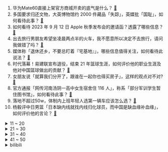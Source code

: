1. 华为Mate60直接上架官方商城开卖的底气是什么？ [:link:](https://www.zhihu.com/question/619671511)
2. 多国要求归还文物，大英博物馆约 2000 件藏品「失踪」，英媒批「国耻」，如何看待此事？ [:link:](https://www.zhihu.com/question/619472347)
3. 如何看待 2023 年 9 月 12 日 Apple 秋季发布会的邀请函？透露了哪些信息？ [:link:](https://www.zhihu.com/question/619770472)
4. 出去旅行男朋友希望坐凌晨两点半的火车，我不愿意所以决定不去旅行，请问我做错了吗？ [:link:](https://www.zhihu.com/question/619308129)
5. 媒体称「退休还乡，不要总盯着『宅基地』」，哪些信息值得关注，如何看待此说法？ [:link:](https://www.zhihu.com/question/619640630)
6. 时代落幕！易建联宣布退役，结束 21 年篮球生涯，如何评价他的职业生涯及他对中国篮球做出的贡献？ [:link:](https://www.zhihu.com/question/619768705)
7. 女朋友说「就算我们分开了，跟谁在一起你也得买房子」，这样的观点对不对? [:link:](https://www.zhihu.com/question/618341191)
8. 官方通报「网传河南汤阴一高中女生宿舍住 116 人」，称系「部分军训学生暂住图书馆」，如何看待此事？ [:link:](https://www.zhihu.com/question/619652876)
9. 落地不超过50w，体制内上班年轻人选第一辆车应该怎么选？ [:link:](https://www.zhihu.com/question/611831006)
10. 杨毅评中日男篮「日本缺内线就找内线归化球员，而中国是缺血缘补血缘」，如何评价他的言论？ [:link:](https://www.zhihu.com/question/619649761)
<details>
<summary>11 ~ 20</summary>

11. 学生趴桌午休一学期收费 200 ，学校称「不强制，系午休人员管理费」，东莞派出工作组调查 ，如何看待？ [:link:](https://www.zhihu.com/question/619651943)
12. 如何评价华为Mate60 Pro指直接开始盲订预约？你会直接盲订吗？ [:link:](https://www.zhihu.com/question/619664357)
13. 主播超级小桀发文致歉，回应「五虎」、学历、希望小学等七项网友质疑，对此你有什么想说的？ [:link:](https://www.zhihu.com/question/619690226)
14. 中国文学里，有类似于俄罗斯【圣愚】和日本【物哀】这样的概括性的趋同性审美概念吗？其他国家有类似的吗？ [:link:](https://www.zhihu.com/question/618737673)
15. 为什么画大饼对年轻人失效了？ [:link:](https://www.zhihu.com/question/564608880)
16. 印度空间研究组织（ISRO）Aditya-L1太阳探测器将于9月2日发射，对航天科技发展具有哪些意义？ [:link:](https://www.zhihu.com/question/619647498)
17. 头痛失眠做噩梦，开学在即为何会紧张焦虑？作为学生或者家长应该如何应对「开学恐惧症」？ [:link:](https://www.zhihu.com/question/619649494)
18. 为什么完整工业体系对一个国家如此重要？ [:link:](https://www.zhihu.com/question/614568645)
19. 为啥没有游戏公司真的把“三体游戏”设计出来？ [:link:](https://www.zhihu.com/question/619593778)
20. 交通银行即将召开个人房贷存量利率调整项目启动会，哪些信息值得关注？ [:link:](https://www.zhihu.com/question/619677105)
</details>
<details>
<summary>21 ~ 30</summary>

21. 中国好声音多位学员发文称节目组并未向他们索取费用，包括食宿费都是由导演组支付，对此你怎么看？ [:link:](https://www.zhihu.com/question/619509892)
22. 浙江省常山县提倡适龄婚育，给予女方 25 周岁及以下初婚夫妇 1000 元奖励，如何评价？能否推广？ [:link:](https://www.zhihu.com/question/619674531)
23. 《英雄联盟》设计师宣布将于 2024 赛季正式取消神话装备系统，对此你有什么想说的？ [:link:](https://www.zhihu.com/question/619651521)
24. 为什么年龄越大越沉默？ [:link:](https://www.zhihu.com/question/610358729)
25. 面试官问 「你接受加班吗 」，怎么回答比较好？ [:link:](https://www.zhihu.com/question/618622531)
26. 老公回家永远都是看手机，对孩子不闻不问对我更是零交流，只要他回来我就陷入无比绝望的死循环中。怎么办？ [:link:](https://www.zhihu.com/question/619209553)
27. 有哪些能让宅家生活更松弛的家居好物推荐？ [:link:](https://www.zhihu.com/question/614478455)
28. 《长相思》中假如防风意映是好人且一直喜欢未婚夫涂山璟，如何看待涂山璟和小夭定情这件事？ [:link:](https://www.zhihu.com/question/619486470)
29. 刚入职，就被各种 Code Review，真的有必要吗？ [:link:](https://www.zhihu.com/question/619337679)
30. 社交过程里能做到「不扫兴」的本质是什么？是同理心和共情能力吗？你认为「不扫兴人格」是怎样的？ [:link:](https://www.zhihu.com/question/619588001)
</details>
<details>
<summary>31 ~ 40</summary>

31. 同事休产假我接替她组长的工作，结果她回来领导要我继续当组长，我自己很犹豫怎么办? [:link:](https://www.zhihu.com/question/619415252)
32. 如何看待2023年8月29日 A股市场？ [:link:](https://www.zhihu.com/question/619635219)
33. 如何看待 2023 年 CPA 考试的难度？ [:link:](https://www.zhihu.com/question/619444207)
34. 在北京值得一逛的市集有哪些？ [:link:](https://www.zhihu.com/question/619657674)
35. 罕见「超级蓝月」将在 8 月末现身，怎样才算超级月亮？怎样能有最佳观测效果？ [:link:](https://www.zhihu.com/question/619692988)
36. 距国考报名不到两个月，「考公」再成公众焦点，作为过来人有什么备考建议？ [:link:](https://www.zhihu.com/question/619500510)
37. 如何评价 8 月 29 日发布的 OPPO Find N3 Flip，有什么亮点与不足？ [:link:](https://www.zhihu.com/question/619658961)
38. 中日韩少年运动会，中国 U18 国家队 1:3 不敌日本大阪府兴国高中，如何评价本场比赛？ [:link:](https://www.zhihu.com/question/619463607)
39. 哪些居家的好物曾陪你度过愉悦的休闲时光？ [:link:](https://www.zhihu.com/question/614478469)
40. 跑步真的能瘦全身吗？ [:link:](https://www.zhihu.com/question/618842400)
</details>
<details>
<summary>41 ~ 50</summary>

41. 近期有哪些新发布的投影仪能满足你的「投影体验」？ [:link:](https://www.zhihu.com/question/619680728)
42. 半夜三更接到领导的工作电话怎么办？ [:link:](https://www.zhihu.com/question/619290316)
43. 有哪些你学生时代很爱吃但工作后突然无感的食物吗？ [:link:](https://www.zhihu.com/question/615216067)
44. Pascal 为什么变得不流行了？ [:link:](https://www.zhihu.com/question/22984276)
45. 报道称经营贷又「降息」，广州降至 2.9% 后深圳有大行给出年化 2.8% 价格，哪些信息值得关注？ [:link:](https://www.zhihu.com/question/619695363)
46. 初入职场没有师傅带，如何度过新手期？ [:link:](https://www.zhihu.com/question/617989270)
47. 地库这么凉快为什么不把冷气吸上来制冷? [:link:](https://www.zhihu.com/question/612815164)
48. 职场人久坐饮食不规律导致肥胖和水肿，如何消除水肿？ [:link:](https://www.zhihu.com/question/618898297)
49. 如何评价《崩坏：星穹铁道》动画短片「玄黄」？ [:link:](https://www.zhihu.com/question/619658824)
50. 日常生活中经常熬夜，有哪些能在熬夜后快速恢复的好物？ [:link:](https://www.zhihu.com/question/614443320)
</details><details>
<summary>bilibili</summary>

</details>